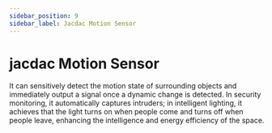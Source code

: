 ```yaml
---
sidebar_position: 9
sidebar_label: Jacdac Motion Sensor
---
```


# jacdac Motion Sensor

It can sensitively detect the motion state of surrounding objects and immediately output a signal once a dynamic change is detected. In security monitoring, it automatically captures intruders; in intelligent lighting, it achieves that the light turns on when people come and turns off when people leave, enhancing the intelligence and energy efficiency of the space.
